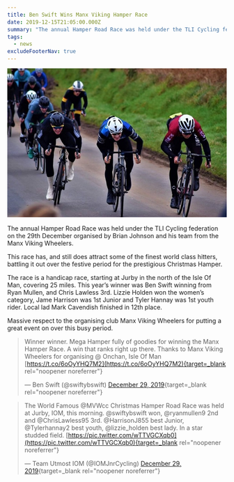 ```yaml
---
title: Ben Swift Wins Manx Viking Hamper Race
date: 2019-12-15T21:05:00.000Z
summary: "The annual Hamper Road Race was held under the TLI Cycling federation on the 29th December organised by Brian Johnson and his team from the Manx Viking Wheelers. This race has, and still does..."
tags:
  - news
excludeFooterNav: true
---
```

![Image of Ben Swift winning Manx Viking Hamper Race](/u/news-ben-swift-wins-manx-viking-hamper-race.jpg)

The annual Hamper Road Race was held under the TLI Cycling federation on the 29th December organised by Brian Johnson and his team from the Manx Viking Wheelers.

This race has, and still does attract some of the finest world class hitters, battling it out over the festive period for the prestigious Christmas Hamper.

The race is a handicap race, starting at Jurby in the north of the Isle Of Man, covering 25 miles. This year’s winner was Ben Swift winning from Ryan Mullen, and Chris Lawless 3rd. Lizzie Holden won the women’s category, Jame Harrison was 1st Junior and Tyler Hannay was 1st youth rider. Local lad Mark Cavendish finished in 12th place.

Massive respect to the organising club Manx Viking Wheelers for putting a great event on over this busy period.

> Winner winner. Mega Hamper fully of goodies for winning the Manx Hamper Race. A win that ranks right up there. Thanks to Manx Viking Wheelers for organising @ Onchan, Isle Of Man [https://t.co/6oOyYHQ7M2](https://t.co/6oOyYHQ7M2){target=_blank rel="noopener noreferrer"}
>
> — Ben Swift (@swiftybswift) [December 29, 2019](https://twitter.com/swiftybswift/status/1211315573075955712){target=_blank rel="noopener noreferrer"}


> The World Famous @MVWcc Christmas Hamper Road Race was held at Jurby, IOM, this morning. @swiftybswift won, @ryanmullen9 2nd and @ChrisLawless95 3rd. @HarrisonJ855 best Junior, @Tylerhannay2 best youth, @lizzie_holden best lady. In a star studded field. [https://pic.twitter.com/wTTVGCXqb0](https://pic.twitter.com/wTTVGCXqb0){target=_blank rel="noopener noreferrer"}
>
> — Team Utmost IOM (@IOMJnrCycling) [December 29, 2019](https://twitter.com/IOMJnrCycling/status/1211273194826543106){target=_blank rel="noopener noreferrer"}

